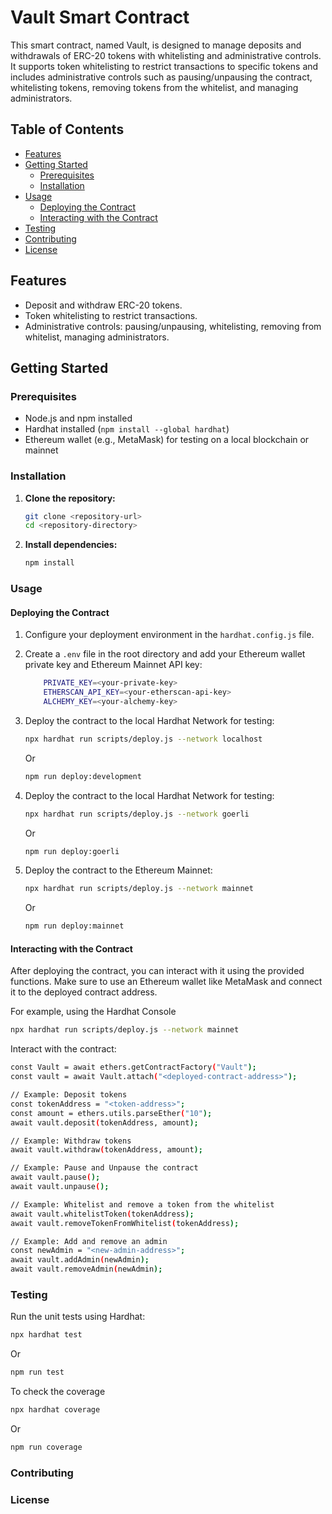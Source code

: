 # Vault Smart Contract

This smart contract, named Vault, is designed to manage deposits and withdrawals of ERC-20 tokens with whitelisting and administrative controls. It supports token whitelisting to restrict transactions to specific tokens and includes administrative controls such as pausing/unpausing the contract, whitelisting tokens, removing tokens from the whitelist, and managing administrators.

## Table of Contents

- [Features](#features)
- [Getting Started](#getting-started)
  - [Prerequisites](#prerequisites)
  - [Installation](#installation)
- [Usage](#usage)
  - [Deploying the Contract](#deploying-the-contract)
  - [Interacting with the Contract](#interacting-with-the-contract)
- [Testing](#testing)
- [Contributing](#contributing)
- [License](#license)

## Features

- Deposit and withdraw ERC-20 tokens.
- Token whitelisting to restrict transactions.
- Administrative controls: pausing/unpausing, whitelisting, removing from whitelist, managing administrators.

## Getting Started

### Prerequisites

- Node.js and npm installed
- Hardhat installed (`npm install --global hardhat`)
- Ethereum wallet (e.g., MetaMask) for testing on a local blockchain or mainnet

### Installation

1. **Clone the repository:**

    ```bash
    git clone <repository-url>
    cd <repository-directory>
    ```

2. **Install dependencies:**

    ```bash
    npm install
    ```

### Usage

#### Deploying the Contract

1. Configure your deployment environment in the `hardhat.config.js` file.

2. Create a `.env` file in the root directory and add your Ethereum wallet private key and Ethereum Mainnet API key:

    ```bash
        PRIVATE_KEY=<your-private-key>
        ETHERSCAN_API_KEY=<your-etherscan-api-key>
        ALCHEMY_KEY=<your-alchemy-key>
    ```

3. Deploy the contract to the local Hardhat Network for testing:

    ```bash
    npx hardhat run scripts/deploy.js --network localhost
    ```
    Or 
    ```bash
    npm run deploy:development
    ```

4. Deploy the contract to the local Hardhat Network for testing:

    ```bash
    npx hardhat run scripts/deploy.js --network goerli
    ```
    Or 
    ```bash
    npm run deploy:goerli
    ```

5. Deploy the contract to the Ethereum Mainnet:

    ```bash
    npx hardhat run scripts/deploy.js --network mainnet
    ```
    Or 
    ```bash
    npm run deploy:mainnet
    ```

#### Interacting with the Contract

After deploying the contract, you can interact with it using the provided functions. Make sure to use an Ethereum wallet like MetaMask and connect it to the deployed contract address.

For example, using the Hardhat Console
```bash
npx hardhat run scripts/deploy.js --network mainnet
```

Interact with the contract:

```bash
const Vault = await ethers.getContractFactory("Vault");
const vault = await Vault.attach("<deployed-contract-address>");

// Example: Deposit tokens
const tokenAddress = "<token-address>";
const amount = ethers.utils.parseEther("10");
await vault.deposit(tokenAddress, amount);

// Example: Withdraw tokens
await vault.withdraw(tokenAddress, amount);

// Example: Pause and Unpause the contract
await vault.pause();
await vault.unpause();

// Example: Whitelist and remove a token from the whitelist
await vault.whitelistToken(tokenAddress);
await vault.removeTokenFromWhitelist(tokenAddress);

// Example: Add and remove an admin
const newAdmin = "<new-admin-address>";
await vault.addAdmin(newAdmin);
await vault.removeAdmin(newAdmin);

```

### Testing

Run the unit tests using Hardhat:

```bash
npx hardhat test
```
Or
```bash
npm run test
```

To check the coverage

```bash
npx hardhat coverage
```
Or

```bash
npm run coverage
```

### Contributing

### License
